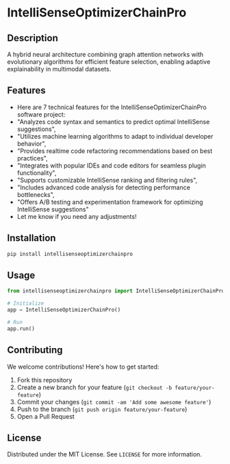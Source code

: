 # IntelliSenseOptimizerChainPro

## Description

A hybrid neural architecture combining graph attention networks with evolutionary algorithms for efficient feature selection, enabling adaptive explainability in multimodal datasets.

## Features

- Here are 7 technical features for the IntelliSenseOptimizerChainPro software project:
- "Analyzes code syntax and semantics to predict optimal IntelliSense suggestions",
- "Utilizes machine learning algorithms to adapt to individual developer behavior",
- "Provides realtime code refactoring recommendations based on best practices",
- "Integrates with popular IDEs and code editors for seamless plugin functionality",
- "Supports customizable IntelliSense ranking and filtering rules",
- "Includes advanced code analysis for detecting performance bottlenecks",
- "Offers A/B testing and experimentation framework for optimizing IntelliSense suggestions"
- Let me know if you need any adjustments!
## Installation

```bash
pip install intellisenseoptimizerchainpro
```

## Usage

```python
from intellisenseoptimizerchainpro import IntelliSenseOptimizerChainPro

# Initialize
app = IntelliSenseOptimizerChainPro()

# Run
app.run()
```

## Contributing

We welcome contributions! Here's how to get started:

1. Fork this repository
2. Create a new branch for your feature (`git checkout -b feature/your-feature`)
3. Commit your changes (`git commit -am 'Add some awesome feature'`)
4. Push to the branch (`git push origin feature/your-feature`)
5. Open a Pull Request

## License

Distributed under the MIT License. See `LICENSE` for more information.

